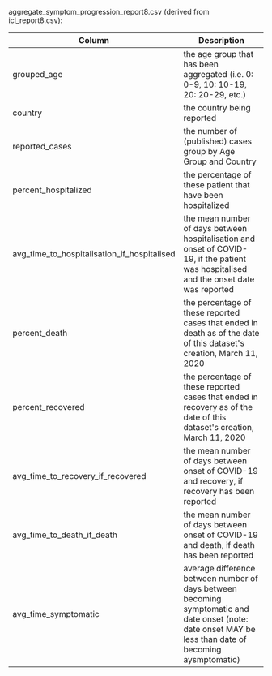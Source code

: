 aggregate_symptom_progression_report8.csv (derived from icl_report8.csv):


| Column                                      | Description                                                                                                                                             |
|---------------------------------------------|---------------------------------------------------------------------------------------------------------------------------------------------------------|
| grouped_age                                 | the age group that has been aggregated (i.e. 0: 0-9, 10: 10-19, 20: 20-29, etc.)                                                                        |
| country                                     | the country being reported                                                                                                                              |
| reported_cases                              | the number of (published) cases group by Age Group and Country                                                                                          |
| percent_hospitalized                        | the percentage of these patient that have been hospitalized                                                                                             |
| avg_time_to_hospitalisation_if_hospitalised | the mean number of days between hospitalisation and onset of COVID-19, if the patient was hospitalised and the onset date was reported                  |
| percent_death                               | the percentage of these reported cases that ended in death as of the date of this dataset's creation, March 11, 2020                                    |
| percent_recovered                           | the percentage of these reported cases that ended in recovery as of the date of this dataset's creation, March 11, 2020                                 |
| avg_time_to_recovery_if_recovered           | the mean number of days between onset of COVID-19 and recovery, if recovery has been reported                                                           |
| avg_time_to_death_if_death                  | the mean number of days between onset of COVID-19 and death, if death has been reported                                                                 |
| avg_time_symptomatic                        | average difference between number of days between becoming symptomatic and date onset (note: date onset MAY be less than date of becoming aysmptomatic) |


